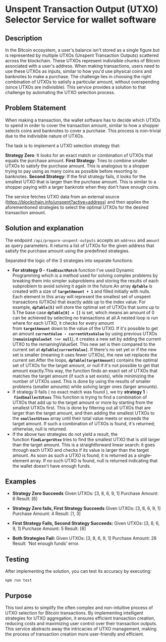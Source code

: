 # Unspent Transaction Output (UTXO) Selector Service for wallet software

## Description

In the Bitcoin ecosystem, a user's balance isn't stored as a single figure but is represented by multiple UTXOs (Unspent Transaction Outputs) scattered across the blockchain. These UTXOs represent indivisible chunks of Bitcoin associated with a user's address. When making transactions, users need to use these UTXOs as inputs, similar to how you'd use physical coins and banknotes to make a purchase. The challenge lies in choosing the right combination of UTXOs to satisfy a particular amount, without overspending (since UTXOs are indivisible). This service provides a solution to that challenge by automating the UTXO selection process.

## Problem Statement

When making a transaction, the wallet software has to decide which UTXOs to spend in order to cover the transaction amount, similar to how a shopper selects coins and banknotes to cover a purchase. This process is non-trivial due to the indivisible nature of UTXOs.

The task is to implement a UTXO selection strategy that:

<b>Strategy Zero</b>: It looks for an exact match or combination of UTXOs that equals the purchase amount.
<b>First Strategy</b>: Tries to combine smaller UTXOs to satisfy the purchase amount. This is analogous to a shopper trying to pay using as many coins as possible before resorting to banknotes.
<b>Second Strategy</b>: If the first strategy fails, it looks for the smallest UTXO that is larger than the purchase amount. This is similar to a shopper paying with a larger banknote when they don't have enough coins.

The service fetches UTXO data from an external source (https://blockchain.info/unspent?active=address) and then applies the aforementioned strategies to select the optimal UTXOs for the desired transaction amount.

## Solution and explanation

The endpoint `/api/prepare-unspent-outputs` accepts an `address` and `amount` as query parameters. It returns a list of UTXOs for the given address that satisfy the purchase amount using the predefined strategies.

Separated the logic of the 3 strategies into separate functions:

- **For strategy 0 - `findExactMatch`** function I’ve used Dynamic Programming which is a method used for solving complex problems by breaking them into simpler subproblems and storing the results of each subproblem to avoid solving it again in the future.An array **`dpTable`** is created with a size of **`targetAmount + 1`** and filled initially with nulls. Each element in this array will represent the smallest set of unspent transactions (UTXOs) that exactly adds up to the index value. For example, **`dpTable[5]`** will store the optimal set of UTXOs that sums up to 5.The base case **`dpTable[0] = []`** is set, which means an amount of 0 can be achieved by selecting no transactions at all.A nested loop is run where for each UTXO, it checks for every amount from **`targetAmount`** down to the value of the UTXO. If it's possible to get an amount **`currentValue - currentUtxoValue`** by using previous UTXOs (**`remainingValueSet !== null`**), it creates a new set by adding the current UTXO to the remainingValueSet. This new set is then compared to the current set at **`dpTable[currentValue]`**. If there's no set yet or if the new set is smaller (meaning it uses fewer UTXOs), the new set replaces the current set.After the loops, **`dpTable[targetAmount]`** contains the optimal set of UTXOs for the target amount, or null if it's not possible to get that amount exactly.This way, the function finds an exact set of UTXOs that matches the target amount (if such a set exists), while minimizing the number of UTXOs used. This is done by using the results of smaller problems (smaller amounts) while solving larger ones (larger amounts).
- If strategy 0 fails ( no exact match was found ), we try **strategy 1** - **`findSmallestUtxos`** This function is trying to find a combination of UTXOs that add up to the target amount or more by starting from the smallest UTXOs first. This is done by filtering out all UTXOs that are larger than the target amount, and then adding the smallest UTXOs to the **`smallestUtxos`** array until their total value meets or exceeds the target amount. If such a combination of UTXOs is found, it's returned; otherwise, null is returned.
- If the above two strategies do not yield a result, the function **`findLargerUtxo`** tries to find the smallest UTXO that is still larger than the target amount. This is a straightforward linear search: it goes through each UTXO and checks if its value is larger than the target amount. As soon as such a UTXO is found, it is returned as a single-element array. If no such UTXO is found, null is returned indicating that the wallet doesn't have enough funds.

## Examples

- **Strategy Zero Succeeds**
  Given UTXOs: [3, 8, 6, 9, 1]
  Purchase Amount: 6
  Result: [6]

- **Strategy Zero fails, First Strategy Succeeds**
  Given UTXOs: [3, 8, 6, 9, 1]
  Purchase Amount: 4
  Result: [1, 3]

- **First Strategy Fails, Second Strategy Succeeds:**
  Given UTXOs: [3, 8, 6, 9, 1]
  Purchase Amount: 5
  Result: [6]

- **Both Strategies Fail:**
  Given UTXOs: [3, 8, 6, 9, 1]
  Purchase Amount: 28
  Result: 'Not enough funds' error.

## Testing

After implementing the solution, you can test its accuracy by executing:

```
npm run test
```

## Purpose

This tool aims to simplify the often complex and non-intuitive process of UTXO selection for Bitcoin transactions. By implementing intelligent strategies for UTXO aggregation, it ensures efficient transaction creation, reducing costs and maximizing user control over their transaction outputs. This service abstracts away the intricacies of UTXO management, making the process of transaction creation more user-friendly and efficient.
